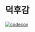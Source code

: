# 덕후감

[![codecov](https://codecov.io/gh/sb5-part3-team6/sb5-deokhugam-team6/graph/badge.svg?token=77AGWST30O)](https://codecov.io/gh/sb5-part3-team6/sb5-deokhugam-team6)